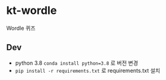 # kt-wordle

Wordle 퀴즈

## Dev

 - python 3.8 ```conda install python=3.8``` 로 버전 변경
 - ```pip install -r requirements.txt``` 로 requirements.txt 설치